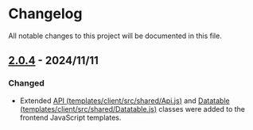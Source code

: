 # Changelog
All notable changes to this project will be documented in this file.

## [2.0.4] - 2024/11/11
### Changed
- Extended [API (templates/client/src/shared/Api.js)](templates/client/src/shared/Api.js) and [Datatable (templates/client/src/shared/Datatable.js)](templates/client/src/shared/Datatable.js) classes were added to the frontend JavaScript templates.


[2.0.4]: https://github.com/takuya-motoshima/express-sweet/compare/v2.0.3...v2.0.4